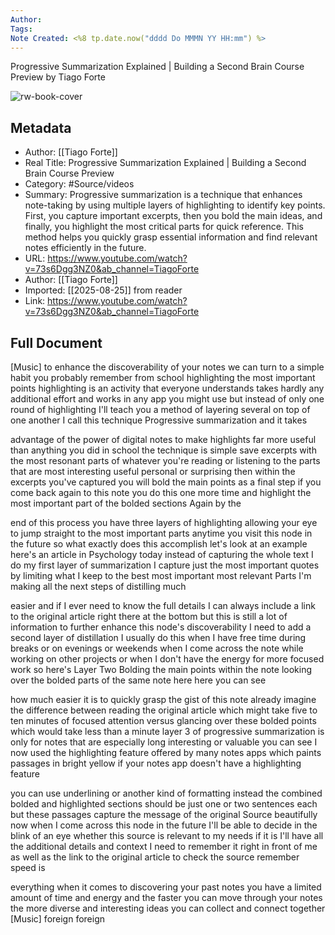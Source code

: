 ```yaml
---
Author: 
Tags:
Note Created: <%8 tp.date.now("dddd Do MMMN YY HH:mm") %>
---
```

Progressive Summarization Explained | Building a Second Brain Course Preview by Tiago Forte

![rw-book-cover](https://i.ytimg.com/vi/73s6Dgg3NZ0/maxresdefault.jpg)

## Metadata
- Author: [[Tiago Forte]]
- Real Title: Progressive Summarization Explained | Building a Second Brain Course Preview
- Category: #Source/videos
- Summary: Progressive summarization is a technique that enhances note-taking by using multiple layers of highlighting to identify key points. First, you capture important excerpts, then you bold the main ideas, and finally, you highlight the most critical parts for quick reference. This method helps you quickly grasp essential information and find relevant notes efficiently in the future.
- URL: https://www.youtube.com/watch?v=73s6Dgg3NZ0&ab_channel=TiagoForte
- Author: [[Tiago Forte]]
- Imported: [[2025-08-25]] from reader
- Link: https://www.youtube.com/watch?v=73s6Dgg3NZ0&ab_channel=TiagoForte

## Full Document
[Music] to enhance the discoverability of your notes we can turn to a simple habit you probably remember from school highlighting the most important points highlighting is an activity that everyone understands takes hardly any additional effort and works in any app you might use but instead of only one round of highlighting I'll teach you a method of layering several on top of one another I call this technique Progressive summarization and it takes 

advantage of the power of digital notes to make highlights far more useful than anything you did in school the technique is simple save excerpts with the most resonant parts of whatever you're reading or listening to the parts that are most interesting useful personal or surprising then within the excerpts you've captured you will bold the main points as a final step if you come back again to this note you do this one more time and highlight the most important part of the bolded sections Again by the 

end of this process you have three layers of highlighting allowing your eye to jump straight to the most important parts anytime you visit this node in the future so what exactly does this accomplish let's look at an example here's an article in Psychology today instead of capturing the whole text I do my first layer of summarization I capture just the most important quotes by limiting what I keep to the best most important most relevant Parts I'm making all the next steps of distilling much 

easier and if I ever need to know the full details I can always include a link to the original article right there at the bottom but this is still a lot of information to further enhance this node's discoverability I need to add a second layer of distillation I usually do this when I have free time during breaks or on evenings or weekends when I come across the note while working on other projects or when I don't have the energy for more focused work so here's Layer Two Bolding the main points within the note looking over the bolded parts of the same note here here you can see 

how much easier it is to quickly grasp the gist of this note already imagine the difference between reading the original article which might take five to ten minutes of focused attention versus glancing over these bolded points which would take less than a minute layer 3 of progressive summarization is only for notes that are especially long interesting or valuable you can see I now used the highlighting feature offered by many notes apps which paints passages in bright yellow if your notes app doesn't have a highlighting feature 

you can use underlining or another kind of formatting instead the combined bolded and highlighted sections should be just one or two sentences each but these passages capture the message of the original Source beautifully now when I come across this node in the future I'll be able to decide in the blink of an eye whether this source is relevant to my needs if it is I'll have all the additional details and context I need to remember it right in front of me as well as the link to the original article to check the source remember speed is 

everything when it comes to discovering your past notes you have a limited amount of time and energy and the faster you can move through your notes the more diverse and interesting ideas you can collect and connect together [Music] foreign foreign
